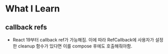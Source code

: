 # What I Learn

## callback refs

- React 19부터 callback ref가 가능해짐. 이에 따라 RefCallback에 사용자가 설정한 cleanup 함수가 있다면 이를 compose 후에도 호출해줘야함.
